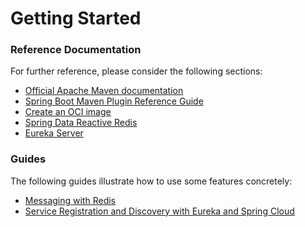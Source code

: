 # Getting Started

### Reference Documentation
For further reference, please consider the following sections:

* [Official Apache Maven documentation](https://maven.apache.org/guides/index.html)
* [Spring Boot Maven Plugin Reference Guide](https://docs.spring.io/spring-boot/docs/2.7.1/maven-plugin/reference/html/)
* [Create an OCI image](https://docs.spring.io/spring-boot/docs/2.7.1/maven-plugin/reference/html/#build-image)
* [Spring Data Reactive Redis](https://docs.spring.io/spring-boot/docs/2.7.1/reference/htmlsingle/#data.nosql.redis)
* [Eureka Server](https://docs.spring.io/spring-cloud-netflix/docs/current/reference/html/#spring-cloud-eureka-server)

### Guides
The following guides illustrate how to use some features concretely:

* [Messaging with Redis](https://spring.io/guides/gs/messaging-redis/)
* [Service Registration and Discovery with Eureka and Spring Cloud](https://spring.io/guides/gs/service-registration-and-discovery/)

